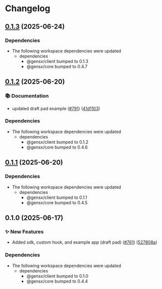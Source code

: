 # Changelog

## [0.1.3](https://github.com/gensx-inc/gensx/compare/gensx-react-v0.1.2...gensx-react-v0.1.3) (2025-06-24)


### Dependencies

* The following workspace dependencies were updated
  * dependencies
    * @gensx/client bumped to 0.1.3
    * @gensx/core bumped to 0.4.7

## [0.1.2](https://github.com/gensx-inc/gensx/compare/gensx-react-v0.1.1...gensx-react-v0.1.2) (2025-06-20)


### 📚 Documentation

* updated draft pad example ([#791](https://github.com/gensx-inc/gensx/issues/791)) ([41d1103](https://github.com/gensx-inc/gensx/commit/41d1103a889e448be34c663e31d6e78570df3f56))


### Dependencies

* The following workspace dependencies were updated
  * dependencies
    * @gensx/client bumped to 0.1.2
    * @gensx/core bumped to 0.4.6

## [0.1.1](https://github.com/gensx-inc/gensx/compare/gensx-react-v0.1.0...gensx-react-v0.1.1) (2025-06-20)


### Dependencies

* The following workspace dependencies were updated
  * dependencies
    * @gensx/client bumped to 0.1.1
    * @gensx/core bumped to 0.4.5

## 0.1.0 (2025-06-17)


### ✨ New Features

* Added sdk, custom hook, and example app (draft pad) ([#761](https://github.com/gensx-inc/gensx/issues/761)) ([527808a](https://github.com/gensx-inc/gensx/commit/527808aebc9dc9e5fea37f021a15f81c8ad454d1))


### Dependencies

* The following workspace dependencies were updated
  * dependencies
    * @gensx/client bumped to 0.1.0
    * @gensx/core bumped to 0.4.4
